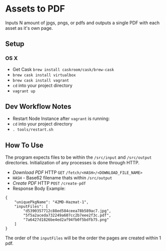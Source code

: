 # Assets to PDF
Inputs N amount of jpgs, pngs, or pdfs and outputs a single PDF with each asset as it's own page.

## Setup
### OS X
- Get Cask `brew install caskroom/cask/brew-cask`
- `brew cask install virtualbox`
- `brew cask install vagrant`
- `cd` into your project directory
- `vagrant up`

## Dev Workflow Notes
- Restart Node Instance after `vagrant` is running:
 - `cd` into your project directory
 - `. tools/restart.sh`

 ## How To Use
 The program expects files to be within the `/src/input` and `/src/output` directories. 
 Initialization of any processes is done through HTTP.

 - *Download PDF* HTTP `GET` `/fetch/<HASH>/<DOWNLOAD_FILE_NAME>`
  - `HASH` - Base62 filename thats within `/src/output`
 - *Create PDF* HTTP `POST` `/create-pdf`
  - Response Body Example:
```
{
	"uniquePkgName": "42MD-Hazmat-1",
	"inputFiles": [
		"d5390357712c88ed584ceea78b589ac7.jpg",
		"5f5a2aceda732249a607cc2b7eee2f3c.pdf",
		"7a6427d1826be4ed2af94fb0f5bdfb75.png"
	]
}
```

The order of the `inputFiles` will be the order the pages are created within 1 pdf.